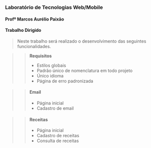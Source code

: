 ### Laboratório de Tecnologias Web/Mobile
#### Profº Marcos Aurélio Paixão

#### Trabalho Dirigido
> Neste trabalho será realizado o desenvolvimento das seguintes funcionalidades.


>> **Requisitos**
>> * Estilos globais
>> * Padrão único de nomenclatura em todo projeto
>> * Único idioma
>> * Página de erro padronizada


>> #### **Email**
>> * Página inicial
>> * Cadastro de email


>> #### **Receitas**
>> * Página inicial
>> * Cadastro de receitas
>> * Consulta de receitas
